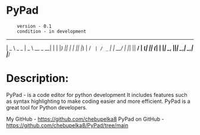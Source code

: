 # PyPad
        version - 0.1
        condition - in development

 ____          ____              _ 
|  _ \  _   _ |  _ \   __ _   __| |
| |_) || | | || |_) | / _` | / _` |
|  __/ | |_| ||  __/ | (_| || (_| |
|_|     \__, ||_|     \__,_| \__,_|
        |___/

# Description:
PyPad - is a code editor for python development
It includes features such as syntax highlighting to make coding easier and more efficient.
PyPad is a great tool for Python developers.


My GitHub - https://github.com/chebupelka8
PyPad on GitHub - https://github.com/chebupelka8/PyPad/tree/main